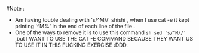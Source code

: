 #Note :
- Am having touble dealing with 's/^M//' shishi , when I use cat -e it kept printing '^M%' in the end of each line of the file .
-  One of the ways to remove it is to use this command ```sh sed 's/^M//'``` ,but I WANT TO USE THE CAT -E COMMAND BECAUSE THEY WANT US TO USE IT IN THIS FUCKING EXERCISE :DDD.
